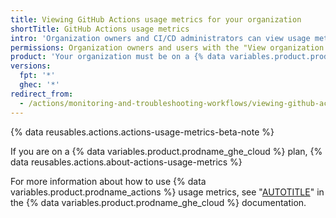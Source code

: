 ```yaml
---
title: Viewing GitHub Actions usage metrics for your organization
shortTitle: GitHub Actions usage metrics
intro: 'Organization owners and CI/CD administrators can view usage metrics for how and where their organization uses {% data variables.product.prodname_actions %}.'
permissions: Organization owners and users with the "View organization Actions usage metrics" permissions.
product: 'Your organization must be on a {% data variables.product.prodname_ghe_cloud %} plan.'
versions:
  fpt: '*'
  ghec: '*'
redirect_from:
  - /actions/monitoring-and-troubleshooting-workflows/viewing-github-actions-usage-metrics-for-your-organization
---
```


{% data reusables.actions.actions-usage-metrics-beta-note %}

If you are on a {% data variables.product.prodname_ghe_cloud %} plan, {% data reusables.actions.about-actions-usage-metrics %}

For more information about how to use {% data variables.product.prodname_actions %} usage metrics, see "[AUTOTITLE](/enterprise-cloud@latest/organizations/collaborating-with-groups-in-organizations/viewing-usage-metrics-for-github-actions)" in the {% data variables.product.prodname_ghe_cloud %} documentation.
